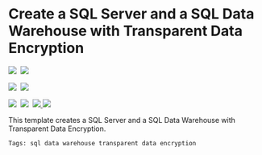 # Create a SQL Server and a SQL Data Warehouse with Transparent Data Encryption

<IMG SRC="https://azbotstorage.blob.core.windows.net/badges/201-sql-data-warehouse-transparent-encryption-create/PublicLastTestDate.svg" />&nbsp;
<IMG SRC="https://azbotstorage.blob.core.windows.net/badges/201-sql-data-warehouse-transparent-encryption-create/PublicDeployment.svg" />&nbsp;

<IMG SRC="https://azbotstorage.blob.core.windows.net/badges/201-sql-data-warehouse-transparent-encryption-create/FairfaxLastTestDate.svg" />&nbsp;
<IMG SRC="https://azbotstorage.blob.core.windows.net/badges/201-sql-data-warehouse-transparent-encryption-create/FairfaxDeployment.svg" />&nbsp;

<IMG SRC="https://azbotstorage.blob.core.windows.net/badges/201-sql-data-warehouse-transparent-encryption-create/BestPracticeResult.svg" />&nbsp;
<IMG SRC="https://azbotstorage.blob.core.windows.net/badges/201-sql-data-warehouse-transparent-encryption-create/CredScanResult.svg" />&nbsp;
<a href="https://portal.azure.com/#create/Microsoft.Template/uri/https%3A%2F%2Fraw.githubusercontent.com%2FAzure%2Fazure-quickstart-templates%2Fmaster%2F201-sql-data-warehouse-transparent-encryption-create%2Fazuredeploy.json" target="_blank">
    <img src="http://azuredeploy.net/deploybutton.png"/>
</a>
<a href="http://armviz.io/#/?load=https%3A%2F%2Fraw.githubusercontent.com%2FAzure%2Fazure-quickstart-templates%2Fmaster%2F201-sql-data-warehouse-transparent-encryption-create%2Fazuredeploy.json" target="_blank">
    <img src="http://armviz.io/visualizebutton.png"/>
</a>

This template creates a SQL Server and a SQL Data Warehouse with Transparent Data Encryption.

`Tags: sql data warehouse transparent data encryption`
